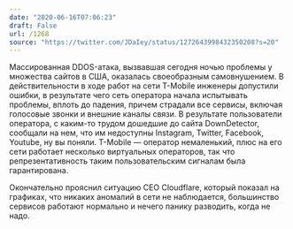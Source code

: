 ```yaml
---
date: "2020-06-16T07:06:23"
draft: False
url: /1268
source: "https://twitter.com/JDaIey/status/1272643998432350208?s=20"
---
```


Массированная DDOS-атака, вызвавшая сегодня ночью проблемы у множества сайтов в США, оказалась своеобразным самовнушением. В действительности в ходе работ на сети T-Mobile инженеры допустили ошибки, в результате чего сеть оператора начала испытывать проблемы, вплоть до падения, причем страдали все сервисы, включая голосовые звонки и внешние каналы связи. В результате пользователи оператора, с каким-то трудом дошедшие до сайта DownDetector, сообщали на нем, что им недоступны Instagram, Twitter, Facebook, Youtube, ну вы поняли. T-Mobile — оператор немаленький, плюс на его сети работает несколько виртуальных операторов, так что репрезентативность таким пользовательским сигналам была гарантирована.

Окончательно прояснил ситуацию CEO Cloudflare, который показал на графиках, что никаких аномалий в сети не наблюдается, большинство сервисов работают нормально и нечего панику разводить, когда не надо.
